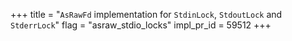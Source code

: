 +++
title = "`AsRawFd` implementation for `StdinLock`, `StdoutLock` and `StderrLock`"
flag = "asraw_stdio_locks"
impl_pr_id = 59512
+++
